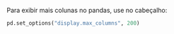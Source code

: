 Para exibir mais colunas no pandas, use no cabeçalho:

```python
pd.set_options("display.max_columns", 200)
```


